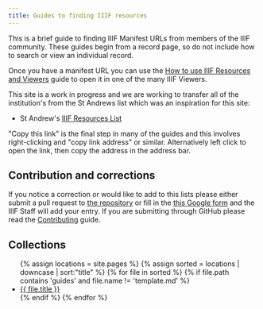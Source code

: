 ```yaml
---
title: Guides to finding IIIF resources
---
```


This is a brief guide to finding IIIF Manifest URLs from members of the IIIF community.  These guides begin from a record page, so do not include how to search or view an individual record.

Once you have a manifest URL you can use the [How to use IIIF Resources and Viewers](https://medium.com/@IIIF_io/how-to-use-iiif-resources-and-image-viewers-bd378a68b013) guide to open it in one of the many IIIF Viewers. 

This site is a work in progress and we are working to transfer all of the institution's from the St Andrews list which was an inspiration for this site:

 * St Andrew's [IIIF Resources List](https://www.st-andrews.ac.uk/assets/university/library/documents/IIF%20resources.pdf)

"Copy this link" is the final step in many of the guides and this involves right-clicking and "copy link address" or similar. Alternatively left click to open the link, then copy the address in the address bar. 

## Contribution and corrections

If you notice a correction or would like to add to this lists please either submit a pull request to [the repository](https://github.com/IIIF/guides) or fill in the [this Google form](https://forms.gle/S6LLjBy2o4iEBR8C9) and the IIIF Staff will add your entry. If you are submitting through GitHub please read the [Contributing](CONTRIBUTING.html) guide.

## Collections

<ul>
  {% assign locations = site.pages %}
  {% assign sorted = locations | downcase | sort:"title" %}
  {% for file in sorted %}
    {% if file.path contains 'guides' and file.name != 'template.md' %} 
      <li>
        <a href="{{site.url}}{{site.baseurl}}{{file.url}}">{{ file.title }}</a>
      </li>
    {% endif %}
  {% endfor %}
</ul>
